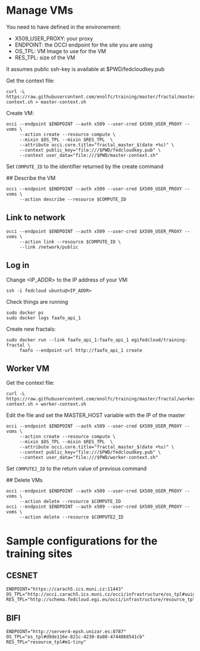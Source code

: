 
# Manage VMs

You need to have defined in the environement:
- X509_USER_PROXY: your proxy 
- ENDPOINT: the OCCI endpoint for the site you are using
- OS_TPL: VM Image to use for the VM
- RES_TPL: size of the VM

It assumes public ssh-key is available at $PWD/fedcloudkey.pub

Get the context file:
```
curl -L https://raw.githubusercontent.com/enolfc/training/master/fractal/master-context.sh > master-context.sh
```

Create VM:
```
occi --endpoint $ENDPOINT --auth x509 --user-cred $X509_USER_PROXY --voms \
     --action create --resource compute \
     --mixin $OS_TPL --mixin $RES_TPL  \
     --attribute occi.core.title="fractal_master_$(date +%s)" \
     --context public_key="file:///$PWD/fedcloudkey.pub" \
     --context user_data="file:///$PWD/master-context.sh"
```

Set `COMPUTE_ID` to the identifier returned by the create command

## Describe the VM

```
occi --endpoint $ENDPOINT --auth x509 --user-cred $X509_USER_PROXY --voms \
     --action describe --resource $COMPUTE_ID
```

## Link to network

```
occi --endpoint $ENDPOINT --auth x509 --user-cred $X509_USER_PROXY --voms \
     --action link --resource $COMPUTE_ID \
     --link /network/public 
```

## Log in

Change <IP_ADDR> to the IP address of your VM:
```
ssh -i fedcloud ubuntu@<IP_ADDR>
```

Check things are running
```
sudo docker ps 
sudo docker logs faafo_api_1
```

Create new fractals:
```
sudo docker run --link faafo_api_1:faafo_api_1 egifedcloud/training-fractal \
	 faafo --endpoint-url http://faafo_api_1 create
```

## Worker VM

Get the context file:
```
curl -L https://raw.githubusercontent.com/enolfc/training/master/fractal/worker-context.sh > worker-context.sh
```

Edit the file and set the MASTER_HOST variable with the IP of the master

```
occi --endpoint $ENDPOINT --auth x509 --user-cred $X509_USER_PROXY --voms \
     --action create --resource compute \
     --mixin $OS_TPL --mixin $RES_TPL  \
     --attribute occi.core.title="fractal_master_$(date +%s)" \
     --context public_key="file:///$PWD/fedcloudkey.pub" \
     --context user_data="file:///$PWD/worker-context.sh"
```

Set `COMPUTE2_ID` to the return value of previous command

## Delete VMs

```
occi --endpoint $ENDPOINT --auth x509 --user-cred $X509_USER_PROXY --voms \
     --action delete --resource $COMPUTE_ID
occi --endpoint $ENDPOINT --auth x509 --user-cred $X509_USER_PROXY --voms \
     --action delete --resource $COMPUTE2_ID
```

# Sample configurations for the training sites
## CESNET
```
ENDPOINT="https://carach5.ics.muni.cz:11443"
OS_TPL="http://occi.carach5.ics.muni.cz/occi/infrastructure/os_tpl#uuid_training_fractal_docker_ubuntu_14_04_x86_64_fedcloud_warg_144"
RES_TPL="http://schema.fedcloud.egi.eu/occi/infrastructure/resource_tpl#small"
```

## BIFI
```
ENDPOINT="http://server4-epsh.unizar.es:8787"
OS_TPL="os_tpl#d9de116e-821c-4230-8a80-4744868541cb"
RES_TPL="resource_tpl#m1-tiny"
```

